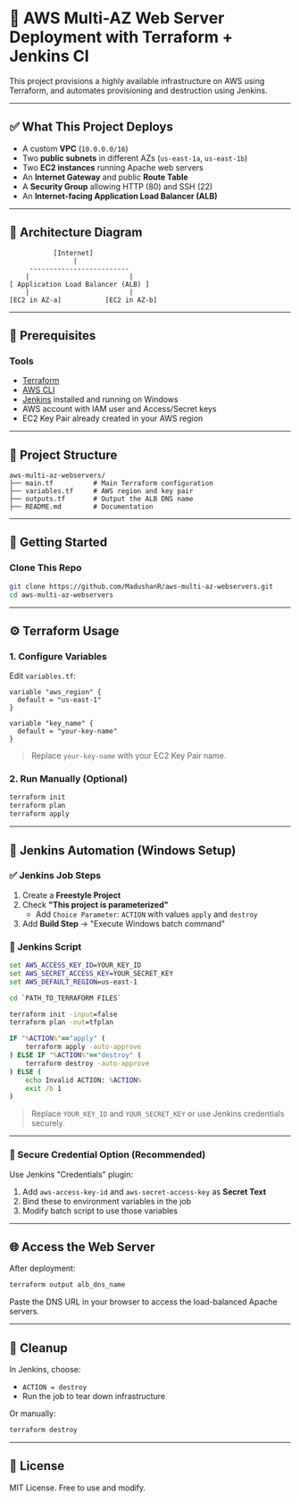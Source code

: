 # 🚀 AWS Multi-AZ Web Server Deployment with Terraform + Jenkins CI

This project provisions a highly available infrastructure on AWS using Terraform, and automates provisioning and destruction using Jenkins.

---

## ✅ What This Project Deploys

- A custom **VPC** (`10.0.0.0/16`)
- Two **public subnets** in different AZs (`us-east-1a`, `us-east-1b`)
- Two **EC2 instances** running Apache web servers
- An **Internet Gateway** and public **Route Table**
- A **Security Group** allowing HTTP (80) and SSH (22)
- An **Internet-facing Application Load Balancer (ALB)**

---

## 📐 Architecture Diagram

```
           [Internet]
                |
     -------------------------
    |                         |
[ Application Load Balancer (ALB) ]
    |                         |
[EC2 in AZ-a]           [EC2 in AZ-b]
```

---

## 🧰 Prerequisites

### Tools

- [Terraform](https://developer.hashicorp.com/terraform/downloads)
- [AWS CLI](https://docs.aws.amazon.com/cli/latest/userguide/install-cliv2.html)
- [Jenkins](https://www.jenkins.io/download/) installed and running on Windows
- AWS account with IAM user and Access/Secret keys
- EC2 Key Pair already created in your AWS region

---

## 📁 Project Structure

```
aws-multi-az-webservers/
├── main.tf          # Main Terraform configuration
├── variables.tf     # AWS region and key pair
├── outputs.tf       # Output the ALB DNS name
├── README.md        # Documentation
```
---

## 🚀 Getting Started

### Clone This Repo

```bash
git clone https://github.com/MadushanR/aws-multi-az-webservers.git
cd aws-multi-az-webservers
```
---

## ⚙️ Terraform Usage

### 1. Configure Variables

Edit `variables.tf`:

```hcl
variable "aws_region" {
  default = "us-east-1"
}

variable "key_name" {
  default = "your-key-name"
}
```

> Replace `your-key-name` with your EC2 Key Pair name.

### 2. Run Manually (Optional)

```bash
terraform init
terraform plan
terraform apply
```

---

## 🔄 Jenkins Automation (Windows Setup)

### ✅ Jenkins Job Steps

1. Create a **Freestyle Project**
2. Check **"This project is parameterized"**
   - Add `Choice Parameter`: `ACTION` with values `apply` and `destroy`
3. Add **Build Step** → "Execute Windows batch command"

### 📜 Jenkins Script

```bat
set AWS_ACCESS_KEY_ID=YOUR_KEY_ID
set AWS_SECRET_ACCESS_KEY=YOUR_SECRET_KEY
set AWS_DEFAULT_REGION=us-east-1

cd `PATH_TO_TERRAFORM FILES`

terraform init -input=false
terraform plan -out=tfplan

IF "%ACTION%"=="apply" (
    terraform apply -auto-approve
) ELSE IF "%ACTION%"=="destroy" (
    terraform destroy -auto-approve
) ELSE (
    echo Invalid ACTION: %ACTION%
    exit /b 1
)
```

> Replace `YOUR_KEY_ID` and `YOUR_SECRET_KEY` or use Jenkins credentials securely.

---

### 🔐 Secure Credential Option (Recommended)

Use Jenkins "Credentials" plugin:

1. Add `aws-access-key-id` and `aws-secret-access-key` as **Secret Text**
2. Bind these to environment variables in the job
3. Modify batch script to use those variables

---

## 🌐 Access the Web Server

After deployment:

```bash
terraform output alb_dns_name
```

Paste the DNS URL in your browser to access the load-balanced Apache servers.

---

## 🧹 Cleanup

In Jenkins, choose:
- `ACTION = destroy`
- Run the job to tear down infrastructure

Or manually:

```bash
terraform destroy
```

---

## 📜 License

MIT License. Free to use and modify.
